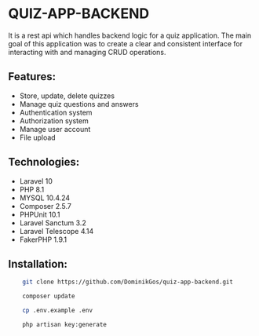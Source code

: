 # QUIZ-APP-BACKEND 

It is a rest api which handles backend logic for a quiz application. The main goal of this application was to create a clear and consistent interface for interacting with and managing CRUD operations.

## Features:

* Store, update, delete quizzes
* Manage quiz questions and answers
* Authentication system
* Authorization system
* Manage user account
* File upload

## Technologies: 

 * Laravel 10 
 * PHP 8.1
 * MYSQL 10.4.24
 * Composer 2.5.7
 * PHPUnit 10.1
 * Laravel Sanctum 3.2
 * Laravel Telescope 4.14
 * FakerPHP 1.9.1

## Installation:

```bash
    git clone https://github.com/DominikGos/quiz-app-backend.git
```
```bash
    composer update
```
```bash
    cp .env.example .env
```
```bash
    php artisan key:generate 
```
